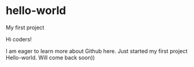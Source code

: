 # hello-world
My first project

Hi coders!

I am eager to learn more about Github here.
Just started my first project Hello-world.
Will come back soon))
